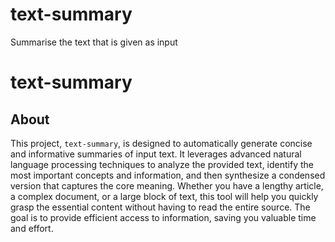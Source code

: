 # text-summary
Summarise the text that is given as input
# text-summary

## About

This project, `text-summary`, is designed to automatically generate concise and informative summaries of input text.  It leverages advanced natural language processing techniques to analyze the provided text, identify the most important concepts and information, and then synthesize a condensed version that captures the core meaning. Whether you have a lengthy article, a complex document, or a large block of text, this tool will help you quickly grasp the essential content without having to read the entire source.  The goal is to provide efficient access to information, saving you valuable time and effort.


